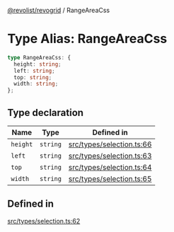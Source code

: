 [@revolist/revogrid](README.md) / RangeAreaCss

# Type Alias: RangeAreaCss

```ts
type RangeAreaCss: {
  height: string;
  left: string;
  top: string;
  width: string;
};
```

## Type declaration

| Name | Type | Defined in |
| ------ | ------ | ------ |
| `height` | `string` | [src/types/selection.ts:66](https://github.com/revolist/revogrid/blob/ad41fd58f9a9de46c1cfbe02ca82c22180ee685c/src/types/selection.ts#L66) |
| `left` | `string` | [src/types/selection.ts:63](https://github.com/revolist/revogrid/blob/ad41fd58f9a9de46c1cfbe02ca82c22180ee685c/src/types/selection.ts#L63) |
| `top` | `string` | [src/types/selection.ts:64](https://github.com/revolist/revogrid/blob/ad41fd58f9a9de46c1cfbe02ca82c22180ee685c/src/types/selection.ts#L64) |
| `width` | `string` | [src/types/selection.ts:65](https://github.com/revolist/revogrid/blob/ad41fd58f9a9de46c1cfbe02ca82c22180ee685c/src/types/selection.ts#L65) |

## Defined in

[src/types/selection.ts:62](https://github.com/revolist/revogrid/blob/ad41fd58f9a9de46c1cfbe02ca82c22180ee685c/src/types/selection.ts#L62)
